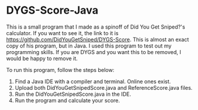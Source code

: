 # DYGS-Score-Java

This is a small program that I made as a spinoff of Did You Get Sniped?'s calculator. If you want to see it, the link to it is https://github.com/DidYouGetSniped/DYGS-Score. This is almost an exact copy of his program, but in Java. I used this program to test out my programming skills. If you are DYGS and you want this to be removed, I would be happy to remove it. 

To run this program, follow the steps below:

1. Find a Java IDE with a compiler and terminal. Online ones exist.
2. Upload both DidYouGetSnipedScore.java and ReferenceScore.java files.
3. Run the DidYouGetSnipedScore.java in the IDE.
4. Run the program and calculate your score.
